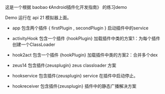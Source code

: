 这是一个根据 baobao 《Android插件化开发指南》 的练习demo

Demo 运行在 api 21 模拟器上面。


* app 包含两个插件 { firstPlugin , secondPlugin }
  启动插件中的service

* activityHook 包含一个插件 {hookPlugin}
    加载插件中类的方案1：为每个插件创建一个ClassLoader
* hook2act 包含一个插件 {hookPlugin}
     加载插件中类的方案2：合并多个dex

* zeus14 包含插件{zeusplugin} zeus classloader 方案

* hookservice 包含插件{zeusplugin}  service 在插件中启动停止。

* hookreceiver 包含插件{zeusplugin}  插件中的静态广播解决方案